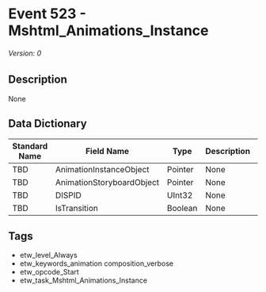 # Event 523 - Mshtml_Animations_Instance
###### Version: 0

## Description
None

## Data Dictionary
|Standard Name|Field Name|Type|Description|Sample Value|
|---|---|---|---|---|
|TBD|AnimationInstanceObject|Pointer|None|`None`|
|TBD|AnimationStoryboardObject|Pointer|None|`None`|
|TBD|DISPID|UInt32|None|`None`|
|TBD|IsTransition|Boolean|None|`None`|

## Tags
* etw_level_Always
* etw_keywords_animation composition_verbose
* etw_opcode_Start
* etw_task_Mshtml_Animations_Instance